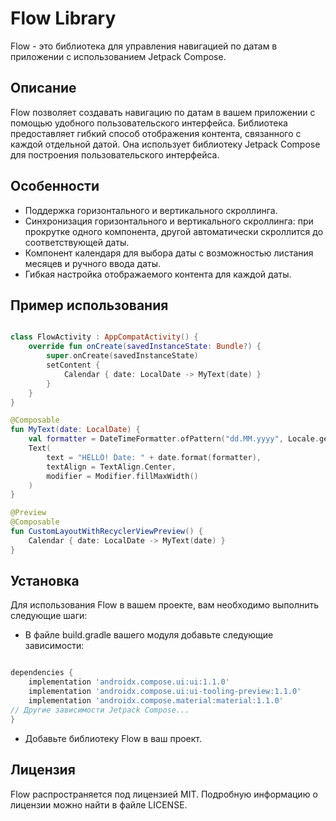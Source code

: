 # Flow Library

Flow - это библиотека для управления навигацией по датам в приложении с использованием Jetpack Compose.

## Описание

Flow позволяет создавать навигацию по датам в вашем приложении с помощью удобного пользовательского интерфейса. Библиотека предоставляет гибкий способ отображения контента, связанного с каждой отдельной датой. Она использует библиотеку Jetpack Compose для построения пользовательского интерфейса.

## Особенности

*    Поддержка горизонтального и вертикального скроллинга.
*    Синхронизация горизонтального и вертикального скроллинга: при прокрутке одного компонента, другой автоматически скроллится до соответствующей даты.
*    Компонент календаря для выбора даты с возможностью листания месяцев и ручного ввода даты.
*    Гибкая настройка отображаемого контента для каждой даты.

## Пример использования

```kotlin

class FlowActivity : AppCompatActivity() {
    override fun onCreate(savedInstanceState: Bundle?) {
        super.onCreate(savedInstanceState)
        setContent {
            Calendar { date: LocalDate -> MyText(date) }
        }
    }
}

@Composable
fun MyText(date: LocalDate) {
    val formatter = DateTimeFormatter.ofPattern("dd.MM.yyyy", Locale.getDefault())
    Text(
        text = "HELLO! Date: " + date.format(formatter),
        textAlign = TextAlign.Center,
        modifier = Modifier.fillMaxWidth()
    )
}

@Preview
@Composable
fun CustomLayoutWithRecyclerViewPreview() {
    Calendar { date: LocalDate -> MyText(date) }
}
```

## Установка

Для использования Flow в вашем проекте, вам необходимо выполнить следующие шаги:

*    В файле build.gradle вашего модуля добавьте следующие зависимости:

```groovy

dependencies {
    implementation 'androidx.compose.ui:ui:1.1.0'
    implementation 'androidx.compose.ui:ui-tooling-preview:1.1.0'
    implementation 'androidx.compose.material:material:1.1.0'
// Другие зависимости Jetpack Compose...
}
```

*    Добавьте библиотеку Flow в ваш проект.

## Лицензия

Flow распространяется под лицензией MIT. Подробную информацию о лицензии можно найти в файле LICENSE.